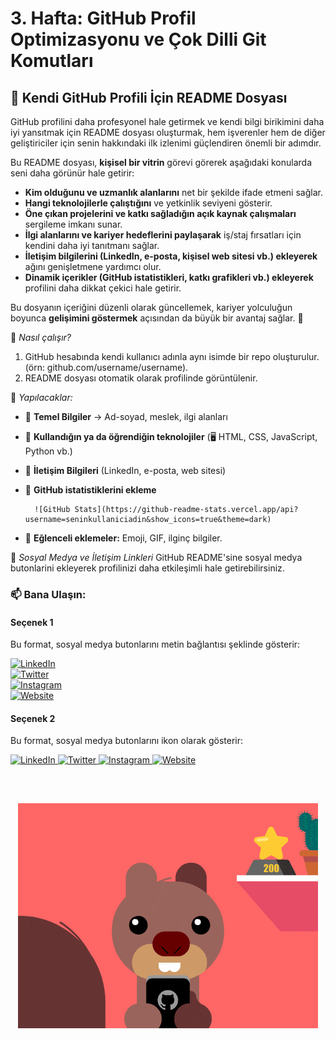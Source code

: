 # 3. Hafta: GitHub Profil Optimizasyonu ve Çok Dilli Git Komutları

## 📌 Kendi GitHub Profili İçin README Dosyası  

GitHub profilini daha profesyonel hale getirmek ve kendi bilgi birikimini daha iyi yansıtmak için README dosyası oluşturmak, hem işverenler hem de diğer geliştiriciler için senin hakkındaki ilk izlenimi güçlendiren önemli bir adımdır.  

Bu README dosyası, **kişisel bir vitrin** görevi görerek aşağıdaki konularda seni daha görünür hale getirir:  

- **Kim olduğunu ve uzmanlık alanlarını** net bir şekilde ifade etmeni sağlar.  
- **Hangi teknolojilerle çalıştığını** ve yetkinlik seviyeni gösterir.  
- **Öne çıkan projelerini ve katkı sağladığın açık kaynak çalışmaları** sergileme imkanı sunar.  
- **İlgi alanlarını ve kariyer hedeflerini paylaşarak** iş/staj fırsatları için kendini daha iyi tanıtmanı sağlar.  
- **İletişim bilgilerini (LinkedIn, e-posta, kişisel web sitesi vb.) ekleyerek** ağını genişletmene yardımcı olur.  
- **Dinamik içerikler (GitHub istatistikleri, katkı grafikleri vb.) ekleyerek** profilini daha dikkat çekici hale getirir.  

Bu dosyanın içeriğini düzenli olarak güncellemek, kariyer yolculuğun boyunca **gelişimini göstermek** açısından da büyük bir avantaj sağlar. 🚀  


🔹   *Nasıl çalışır?*

1. GitHub hesabında kendi kullanıcı adınla aynı isimde bir repo oluşturulur. (örn: github.com/username/username).
2. README dosyası otomatik olarak profilinde görüntülenir.

🔹  *Yapılacaklar:*

- 📌 **Temel Bilgiler** → Ad-soyad, meslek, ilgi alanları  
- 📌 **Kullandığın ya da öğrendiğin teknolojiler** (🖥️ HTML, CSS, JavaScript, Python vb.)  
- 📌 **İletişim Bilgileri** (LinkedIn, e-posta, web sitesi)  
- 📌 **GitHub istatistiklerini ekleme**  

        ![GitHub Stats](https://github-readme-stats.vercel.app/api?username=seninkullaniciadin&show_icons=true&theme=dark)

- 📌 **Eğlenceli eklemeler:** Emoji, GIF, ilginç bilgiler.

🔹  *Sosyal Medya ve İletişim Linkleri*
GitHub README'sine sosyal medya butonlarini ekleyerek profilinizi daha etkileşimli hale getirebilirsiniz.

### 📫 Bana Ulaşın:


#### Seçenek 1  

Bu format, sosyal medya butonlarını metin bağlantısı şeklinde gösterir:  

[![LinkedIn](https://img.shields.io/badge/LinkedIn-blue?style=flat&logo=linkedin)](https://www.linkedin.com/in/kullaniciadin/)  
[![Twitter](https://img.shields.io/badge/Twitter-1DA1F2?style=flat&logo=twitter&logoColor=white)](https://twitter.com/kullaniciadin)  
[![Instagram](https://img.shields.io/badge/Instagram-E4405F?style=flat&logo=instagram&logoColor=white)](https://instagram.com/kullaniciadin)  
[![Website](https://img.shields.io/badge/Web%20Sitesi-%23000000.svg?style=flat&logo=firefox&logoColor=white)](https://kendiwebsiten.com)  

#### Seçenek 2  

Bu format, sosyal medya butonlarını ikon olarak gösterir:  

<p align="left">
    <a href="https://linkedin.com/in/kullaniciadiniz" target="_blank">
        <img src="https://raw.githubusercontent.com/rahuldkjain/github-profile-readme-generator/master/src/images/icons/Social/linked-in-alt.svg" alt="LinkedIn" height="30" width="40" />
    </a>
    <a href="https://twitter.com/kullaniciadiniz" target="_blank">
        <img src="https://raw.githubusercontent.com/rahuldkjain/github-profile-readme-generator/master/src/images/icons/Social/twitter.svg" alt="Twitter" height="30" width="40" />
    </a>
    <a href="https://instagram.com/kullaniciadiniz" target="_blank">
        <img src="https://raw.githubusercontent.com/rahuldkjain/github-profile-readme-generator/master/src/images/icons/Social/instagram.svg" alt="Instagram" height="30" width="40" />
    </a>
    <a href="https://kendiwebsiten.com" target="_blank">
        <img src="https://raw.githubusercontent.com/rahuldkjain/github-profile-readme-generator/master/src/images/icons/Social/web.svg" alt="Website" height="30" width="40" />
    </a>
</p>
<br/>

<h2 align="center">


 ![GitHub GIF](./images/gif-github.gif)

</h2>





